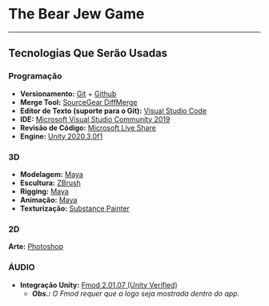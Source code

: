 # The Bear Jew Game

---

## Tecnologias Que Serão Usadas

### Programação

- **Versionamento:** [Git](https://git-scm.com/) + [Github](https://github.com/)
- **Merge Tool:** [SourceGear DiffMerge](https://www.sourcegear.com/diffmerge/)
- **Editor de Texto (suporte para o Git):** [Visual Studio Code](https://code.visualstudio.com/)
- **IDE:** [Microsoft Visual Studio Community 2019](https://visualstudio.microsoft.com/pt-br/vs/)
- **Revisão de Código:** [Microsoft Live Share](https://visualstudio.microsoft.com/pt-br/services/live-share/)
- **Engine:** [Unity 2020.3.0f1](https://unity3d.com/get-unity/download/archive)

### 3D
- **Modelagem:** [Maya](https://www.autodesk.com.br/education/edu-software)
- **Escultura:** [ZBrush](https://pixologic.com/)
- **Rigging:** [Maya](https://www.autodesk.com.br/education/edu-software)
- **Animação:** [Maya](https://www.autodesk.com.br/education/edu-software)
- **Texturização:** [Substance Painter](https://www.substance3d.com/education/)

### 2D
**Arte:** [Photoshop](https://www.adobe.com/br/products/photoshop.html)

### ÁUDIO
- **Integração Unity:** [Fmod 2.01.07 (Unity Verified)](https://www.fmod.com/)
	- _**Obs.:** O Fmod requer que a logo seja mostrada dentro do app._
